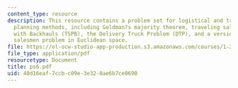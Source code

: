 ```yaml
---
content_type: resource
description: This resource contains a problem set for logistical and transportation
  planning methods, including Goldman?s majority theorem, traveling salesman problem
  with Backhauls (TSPB), the Delivery Truck Problem (DTP), and a version of the k-traveling
  salesmen problem in Euclidean space.
file: https://ol-ocw-studio-app-production.s3.amazonaws.com/courses/1-203j-logistical-and-transportation-planning-methods-fall-2006/40d16eaf7ccbc09e3e320ae6b7ce0690_ps6.pdf
file_type: application/pdf
resourcetype: Document
title: ps6.pdf
uid: 40d16eaf-7ccb-c09e-3e32-0ae6b7ce0690
---
```

